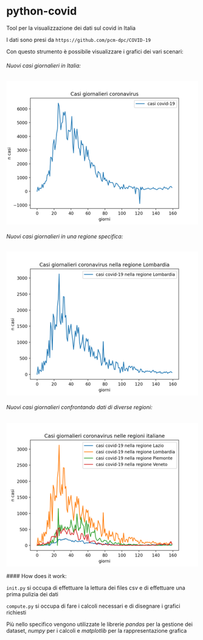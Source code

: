 # python-covid
Tool per la visualizzazione dei dati sul covid in Italia


I dati sono presi da ```https://github.com/pcm-dpc/COVID-19```

Con questo strumento è possibile visualizzare i grafici dei vari scenari:

###### Nuovi casi giornalieri in Italia:
![Alt text](./img/Figure_1.png?raw=true)

###### Nuovi casi giornalieri in una regione specifica:
![Alt text](./img/Figure_Lombardia.png?raw=true)

###### Nuovi casi giornalieri confrontando dati di diverse regioni:
![Alt text](./img/Figure_Lazio_Lomb_Pie_Venet.png?raw=true)

#### How does it work:

```init.py``` si occupa di effettuare la lettura dei files csv e di effettuare una prima pulizia dei dati

```compute.py``` si occupa di fare i calcoli necessari e di disegnare i grafici richiesti

Più nello specifico vengono utilizzate le librerie *pandas* per la gestione dei dataset, *numpy* per i calcoli e *matplotlib* per la rappresentazione grafica